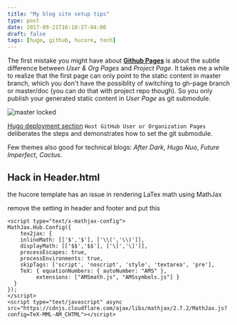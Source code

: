 ```yaml
---
title: "My blog site setup tips"
type: post
date: 2017-09-21T16:10:27-04:00
draft: false
tags: [hugo, github, hucore, tech]
---
```


The first mistake you might have about [**Github Pages**](https://help.github.com/articles/user-organization-and-project-pages/) is about the subtle difference between *User & Org Pages* and *Project Page*. It takes me a while to realize that the first page can only point to the static content in master branch, which you don't have the possiblity of switching to gh-page branch or master/doc (you can do that with project repo though). So you only publish your generated static content in *User Page* as git submodule.

![master locked](/img/master-lock.png "Master branch is locked for User & Org Repo")

[Hugo deployment section](https://gohugo.io/hosting-and-deployment/hosting-on-github/) `Host GitHub User or Organization Pages` deliberates the steps and demonstrates how to set the git submodule.

Few themes also good for technical blogs: *After Dark*, *Hugo Nuo*, *Future Imperfect*, *Cactus*.


## Hack in Header.html

the hucore template has an issue in rendering LaTex math using MathJax

remove the setting in header and footer and put this

```
<script type="text/x-mathjax-config">
MathJax.Hub.Config({
    tex2jax: {
    inlineMath: [['$','$'], ['\\(','\\)']],
    displayMath: [['$$','$$'], ['\[','\]']],
    processEscapes: true,
    processEnvironments: true,
    skipTags: ['script', 'noscript', 'style', 'textarea', 'pre'],
    TeX: { equationNumbers: { autoNumber: "AMS" },
         extensions: ["AMSmath.js", "AMSsymbols.js"] }
  }
});
</script>
<script type="text/javascript" async src="https://cdnjs.cloudflare.com/ajax/libs/mathjax/2.7.2/MathJax.js?config=TeX-MML-AM_CHTML"></script>
```
